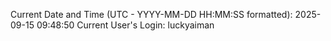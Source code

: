 Current Date and Time (UTC - YYYY-MM-DD HH:MM:SS formatted): 2025-09-15 09:48:50
Current User's Login: luckyaiman

